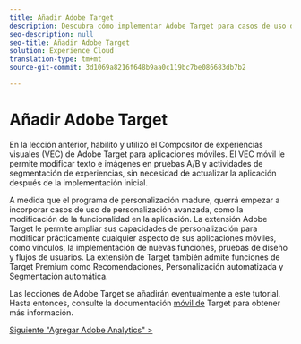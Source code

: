 ```yaml
---
title: Añadir Adobe Target
description: Descubra cómo implementar Adobe Target para casos de uso de personalización avanzada. Esta lección forma parte del tutorial Implementación de Experience Cloud en aplicaciones móviles con objetivo C de iOS.
seo-description: null
seo-title: Añadir Adobe Target
solution: Experience Cloud
translation-type: tm+mt
source-git-commit: 3d1069a8216f648b9aa0c119bc7be086683db7b2

---
```



# Añadir Adobe Target

En la lección anterior, habilitó y utilizó el Compositor de experiencias visuales (VEC) de Adobe Target para aplicaciones móviles. El VEC móvil le permite modificar texto e imágenes en pruebas A/B y actividades de segmentación de experiencias, sin necesidad de actualizar la aplicación después de la implementación inicial.

A medida que el programa de personalización madure, querrá empezar a incorporar casos de uso de personalización avanzada, como la modificación de la funcionalidad en la aplicación. La extensión Adobe Target le permite ampliar sus capacidades de personalización para modificar prácticamente cualquier aspecto de sus aplicaciones móviles, como vínculos, la implementación de nuevas funciones, pruebas de diseño y flujos de usuarios. La extensión de Target también admite funciones de Target Premium como Recomendaciones, Personalización automatizada y Segmentación automática.

Las lecciones de Adobe Target se añadirán eventualmente a este tutorial. Hasta entonces, consulte la documentación [móvil de](https://aep-sdks.gitbook.io/docs/using-mobile-extensions/adobe-target) Target para obtener más información.

[Siguiente "Agregar Adobe Analytics" &gt;](analytics.md)